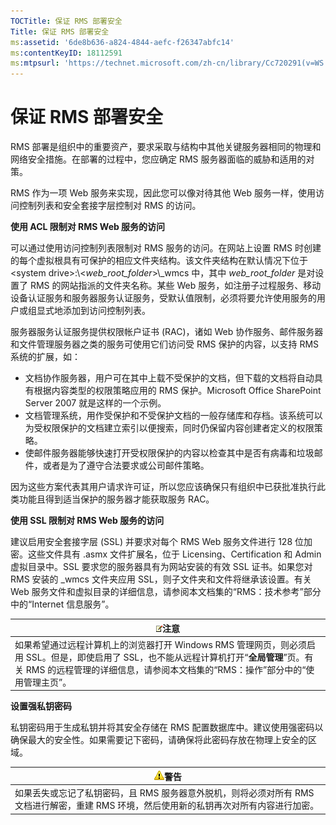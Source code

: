 ```yaml
---
TOCTitle: 保证 RMS 部署安全
Title: 保证 RMS 部署安全
ms:assetid: '6de8b636-a824-4844-aefc-f26347abfc14'
ms:contentKeyID: 18112591
ms:mtpsurl: 'https://technet.microsoft.com/zh-cn/library/Cc720291(v=WS.10)'
---
```


保证 RMS 部署安全
=================

RMS 部署是组织中的重要资产，要求采取与结构中其他关键服务器相同的物理和网络安全措施。在部署的过程中，您应确定 RMS 服务器面临的威胁和适用的对策。

RMS 作为一项 Web 服务来实现，因此您可以像对待其他 Web 服务一样，使用访问控制列表和安全套接字层控制对 RMS 的访问。

**使用 ACL 限制对 RMS Web 服务的访问**

可以通过使用访问控制列表限制对 RMS 服务的访问。在网站上设置 RMS 时创建的每个虚拟根具有可保护的相应文件夹结构。该文件夹结构在默认情况下位于 &lt;system drive&gt;:\\&lt;*web\_root\_folder*&gt;\\\_wmcs 中，其中 *web\_root\_folder* 是对设置了 RMS 的网站指派的文件夹名称。某些 Web 服务，如注册子过程服务、移动设备认证服务和服务器服务认证服务，受默认值限制，必须将要允许使用服务的用户或组显式地添加到访问控制列表。

服务器服务认证服务提供权限帐户证书 (RAC)，诸如 Web 协作服务、邮件服务器和文件管理服务器之类的服务可使用它们访问受 RMS 保护的内容，以支持 RMS 系统的扩展，如：

-   文档协作服务器，用户可在其中上载不受保护的文档，但下载的文档将自动具有根据内容类型的权限策略应用的 RMS 保护。Microsoft Office SharePoint Server 2007 就是这样的一个示例。
-   文档管理系统，用作受保护和不受保护文档的一般存储库和存档。该系统可以为受权限保护的文档建立索引以便搜索，同时仍保留内容创建者定义的权限策略。
-   使邮件服务器能够快速打开受权限保护的内容以检查其中是否有病毒和垃圾邮件，或者是为了遵守合法要求或公司邮件策略。

因为这些方案代表其用户请求许可证，所以您应该确保只有组织中已获批准执行此类功能且得到适当保护的服务器才能获取服务 RAC。

**使用 SSL 限制对 RMS Web 服务的访问**

建议启用安全套接字层 (SSL) 并要求对每个 RMS Web 服务文件进行 128 位加密。这些文件具有 .asmx 文件扩展名，位于 Licensing、Certification 和 Admin 虚拟目录中。SSL 要求您的服务器具有为网站安装的有效 SSL 证书。如果您对 RMS 安装的 \_wmcs 文件夹应用 SSL，则子文件夹和文件将继承该设置。有关 Web 服务文件和虚拟目录的详细信息，请参阅本文档集的“RMS：技术参考”部分中的“Internet 信息服务”。

| ![](images/Cc720291.note(WS.10).gif)注意                                                                                                                                                       |
|-----------------------------------------------------------------------------------------------------------------------------------------------------------------------------------------------------------------------------|
| 如果希望通过远程计算机上的浏览器打开 Windows RMS 管理网页，则必须启用 SSL。但是，即使启用了 SSL，也不能从远程计算机打开“**全局管理**”页。有关 RMS 的远程管理的详细信息，请参阅本文档集的“RMS：操作”部分中的“使用管理主页”。 |

**设置强私钥密码**

私钥密码用于生成私钥并将其安全存储在 RMS 配置数据库中。建议使用强密码以确保最大的安全性。如果需要记下密码，请确保将此密码存放在物理上安全的区域。

| ![](images/Cc720291.Caution(WS.10).gif)警告                                                                  |
|-------------------------------------------------------------------------------------------------------------------------------------------|
| 如果丢失或忘记了私钥密码，且 RMS 服务器意外脱机，则将必须对所有 RMS 文档进行解密，重建 RMS 环境，然后使用新的私钥再次对所有内容进行加密。 |
